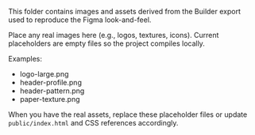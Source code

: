 This folder contains images and assets derived from the Builder export used to reproduce the Figma look-and-feel.

Place any real images here (e.g., logos, textures, icons). Current placeholders are empty files so the project compiles locally.

Examples:
- logo-large.png
- header-profile.png
- header-pattern.png
- paper-texture.png

When you have the real assets, replace these placeholder files or update `public/index.html` and CSS references accordingly.
